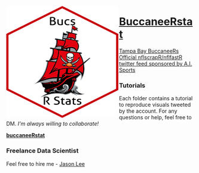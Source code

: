 <a href="https://twitter.com/buccaneeRstat"><img src="https://raw.githubusercontent.com/papagorgio23/BuccaneeRstat/master/images/BucRstats1.png" width="300" height="300"
     alt="Bucs Hexicon"
     style="float: left; 
     margin-right: 2px;" />

# BuccaneeRstat
Tampa Bay BuccaneeRs Official nflscrapR/nflfastR twitter feed sponsored by [A.I. Sports](https://aisportsfirm.com/)

### Tutorials

Each folder contains a tutorial to reproduce visuals tweeted by the account. For any questions or help, feel free to DM. *I'm always willing to collaborate!*

**[buccaneeRstat](https://twitter.com/buccaneeRstat)**


### Freelance Data Scientist 

Feel free to hire me - [Jason Lee](https://www.linkedin.com/in/jasonmiles23/)
